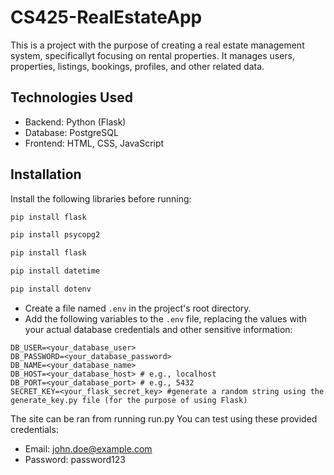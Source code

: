 # CS425-RealEstateApp

This is a project with the purpose of creating a real estate management system, specificallyt focusing on rental properties. It manages users, properties, listings, bookings, profiles, and other related data.

## Technologies Used

* Backend: Python (Flask)
* Database: PostgreSQL
* Frontend: HTML, CSS, JavaScript

## Installation

Install the following libraries before running:
```sh
pip install flask
```
```sh
pip install psycopg2
```
```sh
pip install flask
```
```sh
pip install datetime
```
```sh
pip install dotenv
```

* Create a file named `.env` in the project's root directory.
* Add the following variables to the `.env` file, replacing the values with your actual database credentials and other sensitive information:
```
DB_USER=<your_database_user>
DB_PASSWORD=<your_database_password>
DB_NAME=<your_database_name>
DB_HOST=<your_database_host> # e.g., localhost
DB_PORT=<your_database_port> # e.g., 5432
SECRET_KEY=<your_flask_secret_key> #generate a random string using the generate_key.py file (for the purpose of using Flask)
```
        
The site can be ran from running run.py
You can test using these provided credentials:
* Email: john.doe@example.com
* Password: password123
